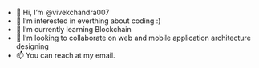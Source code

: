 - 👋 Hi, I’m @vivekchandra007
- 👀 I’m interested in everthing about coding :) 
- 🌱 I’m currently learning Blockchain 
- 💞️ I’m looking to collaborate on web and mobile application architecture designing
- 📫 You can reach at my email.

<!---
vivekchandra007/vivekchandra007 is a ✨ special ✨ repository because its `README.md` (this file) appears on your GitHub profile.
You can click the Preview link to take a look at your changes.
--->
